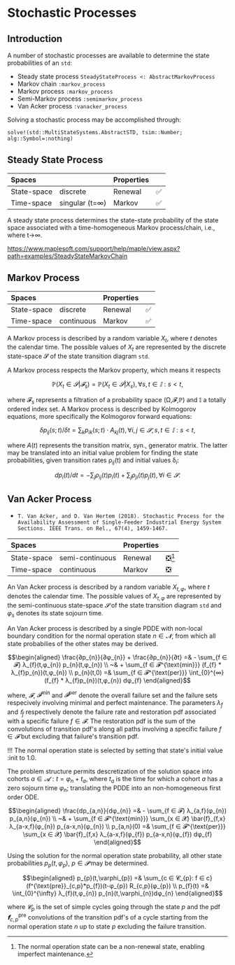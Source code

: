 # Stochastic Processes

## Introduction

A number of stochastic processes are available to determine the state
probabilities of an `std`:

* Steady state process `SteadyStateProcess <: AbstractMarkovProcess`
* Markov chain `:markov_process`
* Markov process `:markov_process`
* Semi-Markov process `:semimarkov_process`
* Van Acker process `:vanacker_process`

Solving a stochastic process may be accomplished through:
```@docs
solve!(std::MultiStateSystems.AbstractSTD, tsim::Number; alg::Symbol=:nothing)
```

## Steady State Process
| Spaces      |             	| Properties  |             |
| :---------- | :-------------- | :---------- | :---------- |
| State-space | discrete        | Renewal     | ✅          |
| Time-space  | singular (t=∞)	| Markov      | ✅          |

A steady state process determines the state-state probability of the state space
associated with a time-homogeneous Markov process/chain, i.e., where t→∞.

https://www.maplesoft.com/support/help/maple/view.aspx?path=examples/SteadyStateMarkovChain

## Markov Process

| Spaces      |             	| Properties  |             |
| :---------- | :-------------- | :---------- | :---------- |
| State-space | discrete    	| Renewal     | ✅          |
| Time-space  | continuous  	| Markov      | ✅          |

A Markov process is described by a random variable $X_t$, where $t$ denotes the
calendar time. The possible values of $X_t$ are represented by the discrete
state-space 𝓢 of the state transition diagram `std`.

A Markov process respects the Markov property, which means it respects

```math
ℙ(X_t ∈ 𝓢 | 𝓕_s) = ℙ(X_t ∈ 𝓢 | X_s), ∀ s,t ∈ 𝕀: s < t,
```

where 𝓕$_s$ represents a filtration of a probability space (Ω,𝓕,ℙ) and 𝕀 a
totally ordered index set. A Markov process is described by Kolmogorov
equations, more specifically the Kolmogorov forward equations:

```math
 δp_{ij}(s;t)/δt = ∑_k p_{ik}(s;t) ⋅ A_{kj}(t), ∀ i,j ∈ 𝓢, s,t ∈ 𝕀: s < t,
```

where $A(t)$ represents the transition matrix, syn., generator matrix. The
latter may be translated into an initial value problem for finding the state
probabilities, given transition rates ρ$_{ij}$(t) and initial values δ$_{i}$:

```math
dp_i(t)/dt = - ∑_j ρ_{ij}(t)p_i(t) + ∑_j ρ_{ji}(t)p_j(t),  ∀ i ∈ 𝓢.
```

## Van Acker Process

* `T. Van Acker, and D. Van Hertem (2018). Stochastic Process for the
   Availability Assessment of Single-Feeder Industrial Energy System Sections.
   IEEE Trans. on Rel., 67(4), 1459-1467.`

| Spaces      |                 | Properties  |             |
| :---------- | :-------------- | :---------- | :---------- |
| State-space | semi-continuous | Renewal     | ❎[^1]      |
| Time-space  | continuous      | Markov      | ❎          |

[^1]: The normal operation state can be a non-renewal state, enabling imperfect
      maintenance.

An Van Acker process is described by a random variable $X_{t,φ}$, where $t$
denotes the calendar time. The possible values of $X_{t,φ}$ are represented by
the semi-continuous state-space $𝓢$ of the state transition diagram `std` and
$φ_s$ denotes its state sojourn time.

An Van Acker process is described by a single PDDE with non-local boundary
condition for the normal operation state $n ∈ 𝓝$, from which all state
probabilies of the other states may be derived.

```math
\begin{aligned}
\frac{∂p_{n}}{∂φ_{n}} + \frac{∂p_{n}}{∂t} =& - \sum_{f ∈ 𝓕} λ_{f}(t,φ_{n}) p_{n}(t,φ_{n})                            \\
                                          ~& + \sum_{f ∈ 𝓕^{\text{min}}} (𝖿_{f} * λ_{f}p_{n})(t,φ_{n})                \\
                              p_{n}(t,0)  =&   \sum_{f ∈ 𝓕^{\text{per}}} \int_{0}^{∞} (𝖿_{f} * λ_{f}p_{n})(t,φ_{n}) 𝖽φ_{f}
\end{aligned}
```

where, $𝓕$, $𝓕^{\text{min}}$ and $𝓕^{\text{per}}$ denote the overall failure
set and the failure sets respecively involving minimal and perfect maintenance.
The parameters $λ_{f}$ and $𝖿_{f}$ respectively denote the failure rate and
restoration pdf associated with a specific failure $f ∈ 𝓕$. The restoration pdf
is the sum of the convolutions of transition pdf's along all paths involving a
specific failure $f ∈ 𝓕$ but excluding that failure's transition pdf.

!!! The normal operation state is selected by setting that state's initial value
 :init to 1.0.

The problem structure permits descretization of the solution space into cohorts
$a ∈ 𝓐: t = φ_{n} + t_{a}$, where $t_{a}$ is the time for which a cohort $a$
has a zero sojourn time $φ_{n}$; translating the PDDE into an non-homogeneous
first order ODE.

```math
\begin{aligned}
\frac{𝖽p_{a,n}}{𝖽φ_{n}} =& - \sum_{f ∈ 𝓕} λ_{a,f}(φ_{n}) p_{a,n}(φ_{n})                                         \\
                        ~& + \sum_{f ∈ 𝓕^{\text{min}}} \sum_{x ∈ 𝓧} \bar{𝖿}_{f,x} λ_{a-x,f}(φ_{n}) p_{a-x,n}(φ_{n}) \\
            p_{a,n}(0)  =&   \sum_{f ∈ 𝓕^{\text{per}}} \sum_{x ∈ 𝓧} \bar{𝖿}_{f,x} λ_{a-x,f}(φ_{f}) p_{a-x,n}(φ_{f}) 𝖽φ_{f}
\end{aligned}
```

Using the solution for the normal operation state probability, all other state
probabilities $p_{p}(t,\varphi_{p}),~p ∈ 𝓟$ may be determined.

```math
\begin{aligned}
p_{p}(t,\varphi_{p})  =& \sum_{c ∈ 𝓒_{p}: f ∈ c} (𝖿^{\text{pre}}_{c,p}*p_{f})(t-φ_{p}) R_{c,p}(φ_{p})   \\
p_{f}(t)              =& \int_{0}^{\infty} λ_{f}(t,φ_{n}) p_{n}(t,\varphi_{n})𝖽φ_{n}
\end{aligned}
```
where $𝓒_{p}$ is the set of simple cycles going through the state $p$ and the
pdf $𝗳^{\text{pre}}_{c,p}$ convolutions of the transition pdf's of a cycle
starting from the normal operation state $n$ up to state $p$ excluding the
failure transition.
